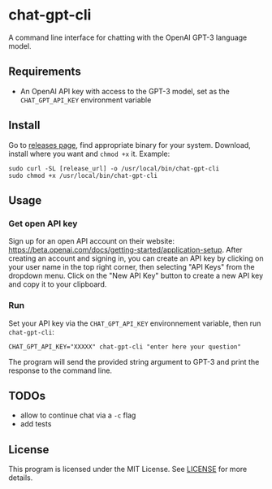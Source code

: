 # chat-gpt-cli

A command line interface for chatting with the OpenAI GPT-3 language model.

## Requirements

- An OpenAI API key with access to the GPT-3 model, set as the `CHAT_GPT_API_KEY` environment variable

## Install

Go to [releases page](https://github.com/jseguillon/chat-gpt-cli/releases), find appropriate binary for your system. Download, install where you want and `chmod +x` it. Example: 

```
sudo curl -SL [release_url] -o /usr/local/bin/chat-gpt-cli
sudo chmod +x /usr/local/bin/chat-gpt-cli
```


## Usage

### Get open API key

Sign up for an open API account on their website: https://beta.openai.com/docs/getting-started/application-setup. After creating an account and signing in, you can create an API key by clicking on your user name in the top right corner, then selecting "API Keys" from the dropdown menu. Click on the "New API Key" button to create a new API key and copy it to your clipboard. 


### Run

Set your API key via the `CHAT_GPT_API_KEY` environnement variable, then run `chat-gpt-cli`:

```
CHAT_GPT_API_KEY="XXXXX" chat-gpt-cli "enter here your question"
```

The program will send the provided string argument to GPT-3 and print the response to the command line.

## TODOs

- allow to continue chat via a `-c` flag
- add tests 

## License

This program is licensed under the MIT License. See [LICENSE](LICENSE) for more details.
